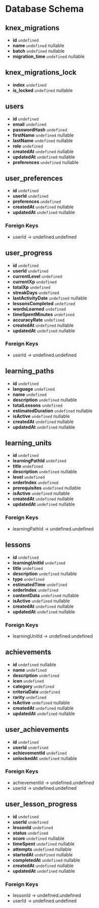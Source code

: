 # Database Schema

## knex_migrations
- **id** `undefined`
- **name** `undefined` nullable
- **batch** `undefined` nullable
- **migration_time** `undefined` nullable

## knex_migrations_lock
- **index** `undefined`
- **is_locked** `undefined` nullable

## users
- **id** `undefined`
- **email** `undefined`
- **passwordHash** `undefined`
- **firstName** `undefined` nullable
- **lastName** `undefined` nullable
- **role** `undefined`
- **createdAt** `undefined` nullable
- **updatedAt** `undefined` nullable
- **preferences** `undefined` nullable

## user_preferences
- **id** `undefined`
- **userId** `undefined`
- **preferences** `undefined`
- **createdAt** `undefined` nullable
- **updatedAt** `undefined` nullable

### Foreign Keys
- userId -> undefined.undefined

## user_progress
- **id** `undefined`
- **userId** `undefined`
- **currentLevel** `undefined`
- **currentXp** `undefined`
- **totalXp** `undefined`
- **streakDays** `undefined`
- **lastActivityDate** `undefined` nullable
- **lessonsCompleted** `undefined`
- **wordsLearned** `undefined`
- **timeSpentMinutes** `undefined`
- **accuracyRate** `undefined`
- **createdAt** `undefined` nullable
- **updatedAt** `undefined` nullable

### Foreign Keys
- userId -> undefined.undefined

## learning_paths
- **id** `undefined`
- **language** `undefined`
- **name** `undefined`
- **description** `undefined` nullable
- **totalLessons** `undefined`
- **estimatedDuration** `undefined` nullable
- **isActive** `undefined` nullable
- **createdAt** `undefined` nullable
- **updatedAt** `undefined` nullable

## learning_units
- **id** `undefined`
- **learningPathId** `undefined`
- **title** `undefined`
- **description** `undefined` nullable
- **level** `undefined`
- **orderIndex** `undefined`
- **prerequisites** `undefined` nullable
- **isActive** `undefined` nullable
- **createdAt** `undefined` nullable
- **updatedAt** `undefined` nullable

### Foreign Keys
- learningPathId -> undefined.undefined

## lessons
- **id** `undefined`
- **learningUnitId** `undefined`
- **title** `undefined`
- **description** `undefined` nullable
- **type** `undefined`
- **estimatedTime** `undefined`
- **orderIndex** `undefined`
- **contentData** `undefined` nullable
- **isActive** `undefined` nullable
- **createdAt** `undefined` nullable
- **updatedAt** `undefined` nullable

### Foreign Keys
- learningUnitId -> undefined.undefined

## achievements
- **id** `undefined` nullable
- **name** `undefined`
- **description** `undefined`
- **icon** `undefined`
- **category** `undefined`
- **criteriaData** `undefined`
- **rarity** `undefined`
- **isActive** `undefined` nullable
- **createdAt** `undefined` nullable
- **updatedAt** `undefined` nullable

## user_achievements
- **id** `undefined`
- **userId** `undefined`
- **achievementId** `undefined`
- **unlockedAt** `undefined` nullable

### Foreign Keys
- achievementId -> undefined.undefined
- userId -> undefined.undefined

## user_lesson_progress
- **id** `undefined`
- **userId** `undefined`
- **lessonId** `undefined`
- **status** `undefined`
- **score** `undefined` nullable
- **timeSpent** `undefined` nullable
- **attempts** `undefined` nullable
- **startedAt** `undefined` nullable
- **completedAt** `undefined` nullable
- **createdAt** `undefined` nullable
- **updatedAt** `undefined` nullable

### Foreign Keys
- lessonId -> undefined.undefined
- userId -> undefined.undefined


